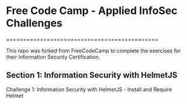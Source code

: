 # Free Code Camp - Applied InfoSec Challenges
=============================================

This repo was forked from FreeCodeCamp to complete the exercises for their Information Security Certification.

## Section 1: Information Security with HelmetJS
Challenge 1: Information Security with HelmetJS - Install and Require Helmet
